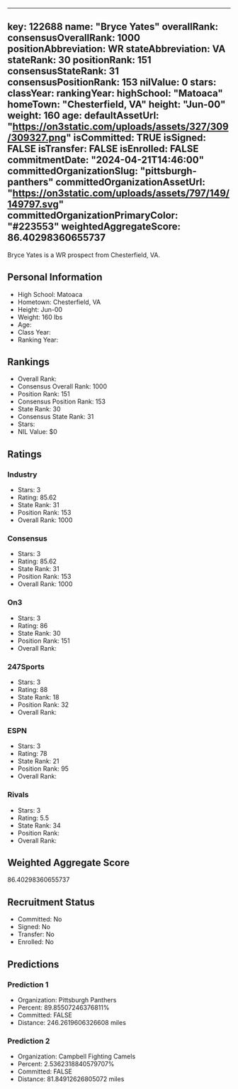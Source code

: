 ---
  key: 122688
  name: "Bryce Yates"
  overallRank: 
  consensusOverallRank: 1000
  positionAbbreviation: WR
  stateAbbreviation: VA
  stateRank: 30
  positionRank: 151
  consensusStateRank: 31
  consensusPositionRank: 153
  nilValue: 0
  stars: 
  classYear: 
  rankingYear: 
  highSchool: "Matoaca"
  homeTown: "Chesterfield, VA"
  height: "Jun-00"
  weight: 160
  age: 
  defaultAssetUrl: "https://on3static.com/uploads/assets/327/309/309327.png"
  isCommitted: TRUE
  isSigned: FALSE
  isTransfer: FALSE
  isEnrolled: FALSE
  commitmentDate: "2024-04-21T14:46:00"
  committedOrganizationSlug: "pittsburgh-panthers"
  committedOrganizationAssetUrl: "https://on3static.com/uploads/assets/797/149/149797.svg"
  committedOrganizationPrimaryColor: "#223553"
  weightedAggregateScore: 86.40298360655737
  ---
  
  Bryce Yates is a WR prospect from Chesterfield, VA.
  
  ## Personal Information
  - High School: Matoaca
  - Hometown: Chesterfield, VA
  - Height: Jun-00
  - Weight: 160 lbs
  - Age: 
  - Class Year: 
  - Ranking Year: 
  
  ## Rankings
  - Overall Rank: 
  - Consensus Overall Rank: 1000
  - Position Rank: 151
  - Consensus Position Rank: 153
  - State Rank: 30
  - Consensus State Rank: 31
  - Stars: 
  - NIL Value: $0
  
  ## Ratings
  
  ### Industry
  - Stars: 3
  - Rating: 85.62
  - State Rank: 31
  - Position Rank: 153
  - Overall Rank: 1000
  
  ### Consensus
  - Stars: 3
  - Rating: 85.62
  - State Rank: 31
  - Position Rank: 153
  - Overall Rank: 1000
  
  ### On3
  - Stars: 3
  - Rating: 86
  - State Rank: 30
  - Position Rank: 151
  - Overall Rank: 
  
  ### 247Sports
  - Stars: 3
  - Rating: 88
  - State Rank: 18
  - Position Rank: 32
  - Overall Rank: 
  
  ### ESPN
  - Stars: 3
  - Rating: 78
  - State Rank: 21
  - Position Rank: 95
  - Overall Rank: 
  
  ### Rivals
  - Stars: 3
  - Rating: 5.5
  - State Rank: 34
  - Position Rank: 
  - Overall Rank: 
  
  ## Weighted Aggregate Score
  86.40298360655737
  
  ## Recruitment Status
  - Committed: No
  - Signed: No
  - Transfer: No
  - Enrolled: No
  
  
  
  ## Predictions
  
  ### Prediction 1
  - Organization: Pittsburgh Panthers
  - Percent: 89.85507246376811%
  - Committed: FALSE
  - Distance: 246.2619606326608 miles
  
  ### Prediction 2
  - Organization: Campbell Fighting Camels
  - Percent: 2.5362318840579707%
  - Committed: FALSE
  - Distance: 81.84912626805072 miles
  